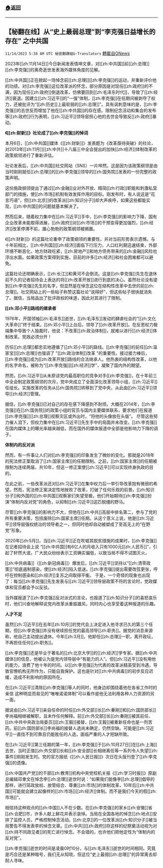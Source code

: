 ###  [:house:返回](README.md)
---


## 【秘翻在线】从“史上最弱总理”到“李克强日益增长的存在” 之中共国
`11/14/2023 5:38 AM UTC 秘密翻譯組G-Translators` [轉載自GNews](https://gnews.org/articles/1973680)

2023年[[zh:11月14日]]今日新闻发表情坤文章，对[[zh:中共国]]前[[zh:总理]][[zh:李克强]]的离奇逝世发表海外媒体角度的见解。

[[zh:中共国]]正在掀起一场悼念前[[zh:总理]][[zh:李克强]]的运动，并重新评价他的功绩。对[[zh:李克强]]这位改革派的怀念，部分原因是对现任[[zh:政府]]的不满，因为现任[[zh:政府]]倒退改革，仿佛要回到[[zh:毛泽东时代]]，导致了[[zh:经济]]衰退。因建立[[zh:习近平]]的“一强”体制，[[zh:李克强]]在任期间被剥夺了权力，还被批评为“[[zh:历史]]上最软弱的[[zh:总理]]”。具有讽刺意味的是，[[zh:李克强]]的去世反而增加了他在[[zh:中共国]]的存在感。限制纪念活动和集会的发布等[[zh:政府]]行为表明，[[zh:习近平]]领导层担心他的去世会导致反[[zh:政府]]暴动。

**《[[zh:财新]]》社论成了[[zh:李克强]]的悼词**

本月6日，[[zh:中共国]]媒体《[[zh:财新]]》发表题为《改革亟待突破》的社论，对2013年[[zh:11月]][[zh:中共]]十八届三中全会提出的加快[[zh:经济]]体制改革的政策纲领进行了重新评估。

社论发表后，[[zh:中共国]]社交网站（SNS）一片哗然。这是因为该政策纲领是由当时刚刚就任[[zh:总理]]的[[zh:李克强]]领导的[[zh:国务院]]发表的一份完整的政策声明。

这份施政纲领提出了通过[[zh:金融]]业对外开放、精简[[zh:行政]]职能和刺激私营部门的措施，使[[zh:市场]]机制有效发挥作用的目标。刚发布时，有人说这是“花言巧语”，但[[zh:北京]]的改革派[[zh:知识分子]]却大声疾呼，如果这些都能实现，[[zh:中共国]]的问题就基本解决了。

然而后来，随着权力集中在[[zh:习近平]]手中，[[zh:李克强]]的影响力下降，国有企业改革未能取得进展，[[zh:政府]]对[[zh:市场]]的干预变得更加强烈，[[zh:经济]]改革停滞不前，雄心勃勃的政策纲领被搁置。

《[[zh:财新]]》的这篇社论重申了政策纲领的重要性，并对当前形势表示遗憾。与十年前相比，[[zh:中共国]][[zh:经济]]面临下行压力，人口红利期迅速结束，外部环境不断恶化，地方财政吃紧，[[zh:房地产]]和地方债务带来的[[zh:金融]]风险也浮出水面。如果政策方案得到实施，目前的许多[[zh:经济]]和社会困难都可以避免。

这篇社论还明确表示，[[zh:长江]]和黄河不会倒流。这是[[zh:李克强]]先生在退休前不久的记者招待会上表达的将[[zh:改革开放]]进行到底的决心。虽然社论没有提到[[zh:李克强]]先生的名字，但显然是在悼念这位在结构性改革中去世的前[[zh:总理]]。社交网站上的一些帖子称赞这篇社论“说得好”，但这些帖子很快就消失了。据信，当局品出了批评政权的味道，因此对其进行了限制。

**[[zh:邓小平]]路线的继承者**

1976年，开国领袖[[zh:毛泽东]]逝世，[[zh:毛泽东]]发动的肆虐社会的“[[zh:文化大革命]]”终于结束。[[zh:邓小平]]上台后，领导了[[zh:改革开放]]。在反思权力极端集中导致个人独裁时，他说：不改革[[zh:政治体制]]，就难以进行[[zh:经济]]体制改革。党政必须分开！

历任[[zh:总理]]都忠实地遵循了[[zh:邓小平]]的路线。[[zh:李克强]]的前任[[zh:温家宝]][[zh:总理]]也强调了 "[[zh:政治体制]]改革 "的重要性。接过接力棒后，[[zh:李克强]]成为[[zh:改革开放]]路线的合法继承人。他热衷的结构性改革，以他的名字命名，被称为“[[zh:李克强]][[zh:经济]]学”，凝聚了国内外的期望。

然而，[[zh:习近平]]从未原谅党内最高职位的竞争对手[[zh:李克强]]，在十年前三中全会制定政策纲领的次月，党中央成立了全面深化改革领导小组，[[zh:习近平]]任组长。实施改革的任务从[[zh:国务院]]转移到了党中央，从此由[[zh:习近平]]领导[[zh:经济]]管理。

据信，[[zh:李克强]]已对自己的存在感下降感到不耐烦。大概在2014年，[[zh:李克强]]在[[zh:国务院]]的政策小组的官员与国内主要媒体联系，要求他们在报道[[zh:李克强]][[zh:总理]]视察灾区或外出时，“将他的头像放在头版”。 尽管这些努力催人泪下，但权力集中在[[zh:习近平]]先生手中的局面并未改变。[[zh:李克强]]在国内媒体上的曝光率越来越低，而在国外的媒体报道中全部是他影响力下降的调子。

**体制内的反对派**

然而，有一件事让人们对[[zh:李克强]]的印象发生了微妙的变化。那就是2018年的宪法修正案取消了[[zh:国家主席]]的任期限制。之前，[[zh:国家主席]]的任期被限制为连续两届，共10年，但这一修正案使[[zh:习近平]]可以实现终身执政的目的。

在此之前，一些改革派还对[[zh:习近平]]在集中权力后一举引导改革抱有微弱的希望。然而，宪法修正案决定性地挫败了改革，打破了任何乐观的前景。[[zh:知识分子]]和外国的[[zh:中共国]]观察家们失望至极，他们开始期待[[zh:李克强]]扮演“体制内反对党”的角色，以抑制[[zh:习近平]]这匹脱缰的野马。

尽管[[zh:李克强]]的影响力不大，但他在[[zh:中共]]高层中排名第二，参与了党的所有重要决策，包括废除[[zh:国家主席]]任期。从这个意义上说，他是[[zh:习近平]]领导层强权统治的领导者之一，但同时他却自动被塑成了至高无上的“在野党”形象。

2020年[[zh:5月]]，当[[zh:习近平]]正在吹嘘其脱贫措施的成果时，[[zh:李克强]]在记者招待会上说 “[[zh:中共国]]有6亿人的月收入只有1000元[[zh:人民币]]”，引起了轩然大波。广大民众纷纷表示工资确实偏低，以致当局不得不试图灭火。

[[zh:中共病毒]]（[[zh:新冠病毒]]）爆发后，[[zh:习近平]]坚持以“[[zh:清零政策]]”彻底遏制感染，使[[zh:经济]]陷入低迷。[[zh:李克强]]提出需要改弦更张，呼吁在控制感染和[[zh:经济]]复苏之间取得平衡。 于是，一个奇怪的现象也出现了：每当[[zh:李克强]]先生发表与[[zh:习近平]]领导层政策不符的言论时，党政媒体和官员都会予以反驳。

当外媒报道了[[zh:李克强]]反对派式的言论，也报道了[[zh:知识分子]]的喜怒哀乐时，他们兴奋地解释说党内改革派重振雄风，同时内心也享受着这种报道的乐趣。

**人才不足**

虽然[[zh:习近平]]在去年[[zh:10月]]的党代会上决定进入他寻求已久的第三个任期，但[[zh:李克强]]并没有继续担任党的最高领导[[zh:职务]]。据党的消息来源称，他自己主动提出退休。今年[[zh:3月]]，他卸任[[zh:总理]]一职，离开政坛，不再担任任何[[zh:职务]]。

[[zh:李克强]]还是毕业于著名的[[zh:北京大学]]的[[zh:经济]]学专家。据[[zh:中共媒体]]的信息，他被认为是党内领导层中“有能力的人”。但[[zh:习近平]]没有用他的能力，浪费了他十年的时间。以[[zh:李克强]]为代表的改革派精英受到冷遇，导致官僚机构无所作为，只能自我保护。这也是针对[[zh:中共病毒]]的初步反应迟缓，造成不利影响的原因所在。

在[[zh:习近平]]清除[[zh:李克强]]等人的同时，他身边却围绕着他在各省工作时的亲信 这种明显而易见的“唯唯诺诺体制”可以看作是他无法利用各种人力资源的另一面。

据说由[[zh:习近平]]亲自任命的时任[[zh:外交部]]长[[zh:秦刚]]和[[zh:国防部长]]李尚福相继被解职，且未作任何解释。前[[zh:外交部]]长[[zh:秦刚]]被其前任、[[zh:中共中央政治局委员]][[zh:王毅]]接替，[[zh:王毅]]被重新任命也是一剂苦药。前[[zh:国防部长]]李尚福的接替人选尚未确定，仍然空缺。可能是[[zh:习近平]]一直找不到可靠且仍能胜任的人选，面临严重的人才短缺所致。

在[[zh:习近平]]第三任期的第一年，[[zh:李克强]]于[[zh:10月27日]]在[[zh:上海]]去世，当时正值[[zh:外交部]]长和[[zh:安全部]]长相继离任等一系列令人失望[[zh:事件]]刚刚发生时。党的官方报纸《[[zh:人民日报]]》次日在头版刊登了[[zh:李克强]]的遗像。

[[zh:中国共产党]]的干部[[zh:教育]]机构中央党校机关报《[[zh:学习时报]]》原副总编辑邓聿文在悼念李[[zh:总理]]逝世时说：“如果我们能像李[[zh:总理]]倡导的那样，进行简政放权、放管结合、尊重[[zh:市场]]的体制改革，10年后[[zh:中共国]]可能就会建立起像样的[[zh:市场]][[zh:经济]]体制。而不是我们今天的假[[zh:市场]]”。

相信持这种观点的[[zh:中国]]人不在少数。在[[zh:李克强]]的家乡[[zh:安徽]]省[[zh:合肥]]市，许多人献上鲜花并表示哀悼。当局在全国各地的悼念[[zh:地点]]安排了监控人员，严格控制悼念活动。[[zh:北京]]的一位改革派[[zh:知识分子]]被当局警告不得发表李的悼念文章。[[zh:中共]][[zh:政府]]将这样的纪祭奠活动视为对[[zh:持不同政见者]]的死亡进行悼念。不会错的，也许他们把他定性为“体制内的反对党”。

[[zh:李克强]]逝世的时间是凌晨0时10分，与[[zh:毛泽东]]逝世的时间相同。究竟是巧合还是某种暗号，我们无从知晓，但这位“史上最弱[[zh:总理]]”的异常离去却耐人寻味。
